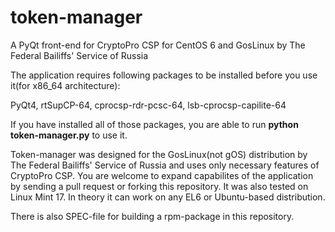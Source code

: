 token-manager
===============

A PyQt front-end for CryptoPro CSP for CentOS 6 and GosLinux by The Federal Bailiffs' Service of Russia

The application requires following packages to be installed before you use it(for x86_64 architecture):

PyQt4, rtSupCP-64, cprocsp-rdr-pcsc-64, lsb-cprocsp-capilite-64

If you have installed all of those packages, you are able to run <b>python token-manager.py</b> to use it.

Token-manager was designed for the GosLinux(not gOS) distribution by The Federal Bailiffs' Service of Russia and uses only necessary features of CryptoPro CSP. You are welcome to expand capabilites of the application by sending a pull request or forking this repository. It was also tested on Linux Mint 17. In theory it can work on any EL6 or Ubuntu-based distribution.

There is also SPEC-file for building a rpm-package in this repository.
